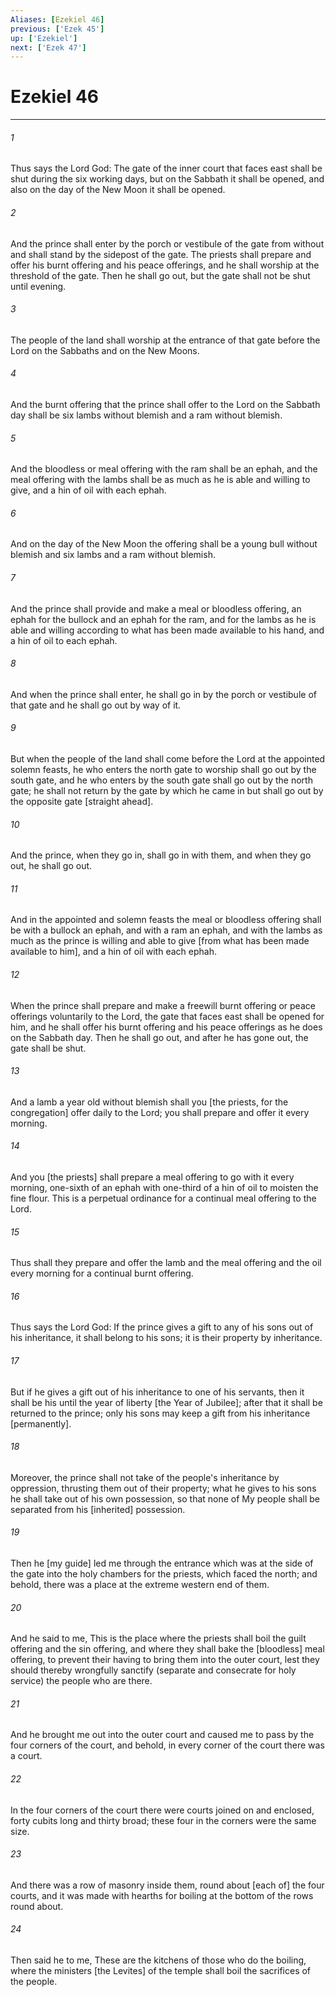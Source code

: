 ```yaml
---
Aliases: [Ezekiel 46]
previous: ['Ezek 45']
up: ['Ezekiel']
next: ['Ezek 47']
---
```

# Ezekiel 46

***














###### 1 






Thus says the Lord God: The gate of the inner court that faces east shall be shut during the six working days, but on the Sabbath it shall be opened, and also on the day of the New Moon it shall be opened. 













###### 2 






And the prince shall enter by the porch or vestibule of the gate from without and shall stand by the sidepost of the gate. The priests shall prepare and offer his burnt offering and his peace offerings, and he shall worship at the threshold of the gate. Then he shall go out, but the gate shall not be shut until evening. 













###### 3 






The people of the land shall worship at the entrance of that gate before the Lord on the Sabbaths and on the New Moons. 













###### 4 






And the burnt offering that the prince shall offer to the Lord on the Sabbath day shall be six lambs without blemish and a ram without blemish. 













###### 5 






And the bloodless or meal offering with the ram shall be an ephah, and the meal offering with the lambs shall be as much as he is able and willing to give, and a hin of oil with each ephah. 













###### 6 






And on the day of the New Moon the offering shall be a young bull without blemish and six lambs and a ram without blemish. 













###### 7 






And the prince shall provide and make a meal or bloodless offering, an ephah for the bullock and an ephah for the ram, and for the lambs as he is able and willing according to what has been made available to his hand, and a hin of oil to each ephah. 













###### 8 






And when the prince shall enter, he shall go in by the porch or vestibule of that gate and he shall go out by way of it. 













###### 9 






But when the people of the land shall come before the Lord at the appointed solemn feasts, he who enters the north gate to worship shall go out by the south gate, and he who enters by the south gate shall go out by the north gate; he shall not return by the gate by which he came in but shall go out by the opposite gate [straight ahead]. 













###### 10 






And the prince, when they go in, shall go in with them, and when they go out, he shall go out. 













###### 11 






And in the appointed and solemn feasts the meal or bloodless offering shall be with a bullock an ephah, and with a ram an ephah, and with the lambs as much as the prince is willing and able to give [from what has been made available to him], and a hin of oil with each ephah. 













###### 12 






When the prince shall prepare and make a freewill burnt offering or peace offerings voluntarily to the Lord, the gate that faces east shall be opened for him, and he shall offer his burnt offering and his peace offerings as he does on the Sabbath day. Then he shall go out, and after he has gone out, the gate shall be shut. 













###### 13 






And a lamb a year old without blemish shall you [the priests, for the congregation] offer daily to the Lord; you shall prepare and offer it every morning. 













###### 14 






And you [the priests] shall prepare a meal offering to go with it every morning, one-sixth of an ephah with one-third of a hin of oil to moisten the fine flour. This is a perpetual ordinance for a continual meal offering to the Lord. 













###### 15 






Thus shall they prepare and offer the lamb and the meal offering and the oil every morning for a continual burnt offering. 













###### 16 






Thus says the Lord God: If the prince gives a gift to any of his sons out of his inheritance, it shall belong to his sons; it is their property by inheritance. 













###### 17 






But if he gives a gift out of his inheritance to one of his servants, then it shall be his until the year of liberty [the Year of Jubilee]; after that it shall be returned to the prince; only his sons may keep a gift from his inheritance [permanently]. 













###### 18 






Moreover, the prince shall not take of the people's inheritance by oppression, thrusting them out of their property; what he gives to his sons he shall take out of his own possession, so that none of My people shall be separated from his [inherited] possession. 













###### 19 






Then he [my guide] led me through the entrance which was at the side of the gate into the holy chambers for the priests, which faced the north; and behold, there was a place at the extreme western end of them. 













###### 20 






And he said to me, This is the place where the priests shall boil the guilt offering and the sin offering, and where they shall bake the [bloodless] meal offering, to prevent their having to bring them into the outer court, lest they should thereby wrongfully sanctify (separate and consecrate for holy service) the people who are there. 













###### 21 






And he brought me out into the outer court and caused me to pass by the four corners of the court, and behold, in every corner of the court there was a court. 













###### 22 






In the four corners of the court there were courts joined on and enclosed, forty cubits long and thirty broad; these four in the corners were the same size. 













###### 23 






And there was a row of masonry inside them, round about [each of] the four courts, and it was made with hearths for boiling at the bottom of the rows round about. 













###### 24 






Then said he to me, These are the kitchens of those who do the boiling, where the ministers [the Levites] of the temple shall boil the sacrifices of the people.
